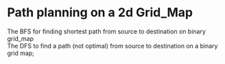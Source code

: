 # Path planning on a 2d Grid_Map

The BFS for finding shortest path from source to destination on binary grid_map  
The DFS to find a path (not optimal) from source to destination on a binary grid map;
